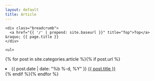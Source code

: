 ```yaml
---
layout: default
title: Article
---
```

<div class="container">
  <div class="section">

    <div class="breadcrumb">
      <a href="{{ '/' | prepend: site.baseurl }}" title="Top">Top</a> &raquo; {{ page.title }}
    </div>

    <ul>
{% for post in site.categories.article %}{% if post.url %}
      <li>
        <time class="blog-post-meta">{{ post.date | date: "%b %-d, %Y" }}</time>
        <a class="blog-post-link" href="{{ post.url | prepend: site.baseurl }}">{{ post.title }}</a>
      </li>
{% endif %}{% endfor %}
    </ul>

  </div>
</div>
